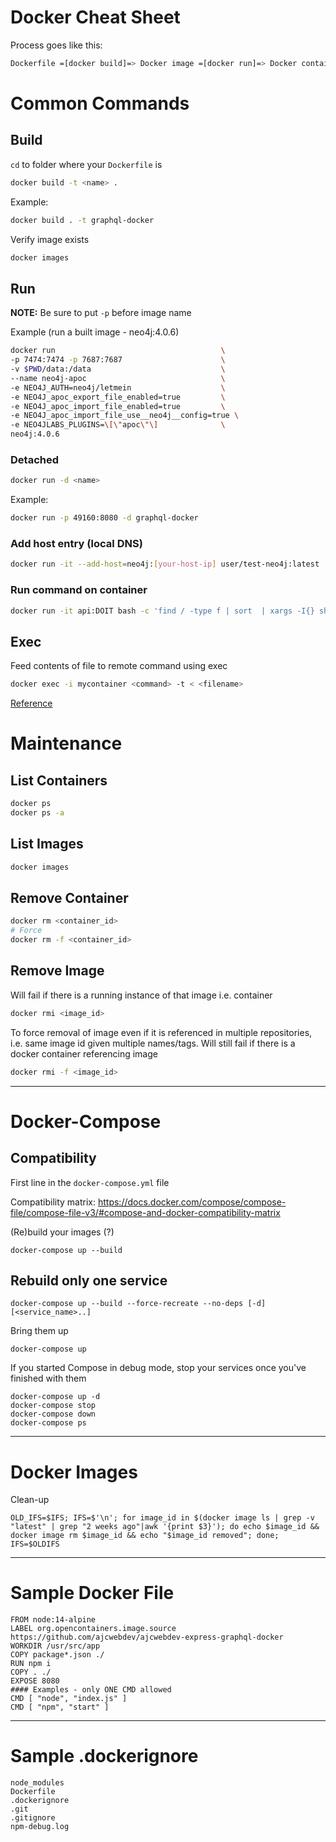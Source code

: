 # Docker Cheat Sheet

Process goes like this: 
```bash
Dockerfile =[docker build]=> Docker image =[docker run]=> Docker container
```

# Common Commands

## Build

`cd` to folder where your `Dockerfile` is
```bash
docker build -t <name> .
```

Example:
```bash
docker build . -t graphql-docker
```

Verify image exists

```bash
docker images
```

## Run

__NOTE:__ Be sure to put `-p` before image name

Example (run a built image - neo4j:4.0.6)
```bash
docker run                                     \
-p 7474:7474 -p 7687:7687                      \
-v $PWD/data:/data                             \
--name neo4j-apoc                              \
-e NEO4J_AUTH=neo4j/letmein                    \
-e NEO4J_apoc_export_file_enabled=true         \
-e NEO4J_apoc_import_file_enabled=true         \
-e NEO4J_apoc_import_file_use__neo4j__config=true \
-e NEO4JLABS_PLUGINS=\[\"apoc\"\]              \
neo4j:4.0.6
```

### Detached
```bash
docker run -d <name>
```
Example:
```bash
docker run -p 49160:8080 -d graphql-docker
```
### Add host entry (local DNS)
```bash
docker run -it --add-host=neo4j:[your-host-ip] user/test-neo4j:latest
```
### Run command on container
```bash
docker run -it api:DOIT bash -c 'find / -type f | sort  | xargs -I{} shasum -a 256 {}' > ~pakey/dockerfiles.api-doit.txt
```

## Exec

Feed contents of file to remote command using exec
```bash
docker exec -i mycontainer <command> -t < <filename>
```

[Reference](https://stackoverflow.com/questions/53951136/pass-file-content-to-docker-exec)

# Maintenance #

## List Containers ##
```bash
docker ps
docker ps -a
```
## List Images ##
```bash
docker images
```

## Remove Container ##
```bash
docker rm <container_id>
# Force
docker rm -f <container_id>
```

## Remove Image ##
Will fail if there is a running instance of that image i.e. container
```bash
docker rmi <image_id>
```
To force removal of image even if it is referenced in multiple repositories, i.e. same image id given multiple names/tags.
Will still fail if there is a docker container referencing image
```bash
docker rmi -f <image_id>
```


---
# Docker-Compose

## Compatibility

First line in the `docker-compose.yml` file

Compatibility matrix: https://docs.docker.com/compose/compose-file/compose-file-v3/#compose-and-docker-compatibility-matrix

(Re)build your images (?)

    docker-compose up --build

Rebuild only one service
-

    docker-compose up --build --force-recreate --no-deps [-d] [<service_name>..]

Bring them up

    docker-compose up

If you started Compose in debug mode, stop your services once you've finished with them

    docker-compose up -d
    docker-compose stop
    docker-compose down
    docker-compose ps


---
Docker Images
=

Clean-up

    OLD_IFS=$IFS; IFS=$'\n'; for image_id in $(docker image ls | grep -v "latest" | grep "2 weeks ago"|awk '{print $3}'); do echo $image_id && docker image rm $image_id && echo "$image_id removed"; done; IFS=$OLDIFS

---
Sample Docker File
=

    FROM node:14-alpine
    LABEL org.opencontainers.image.source https://github.com/ajcwebdev/ajcwebdev-express-graphql-docker
    WORKDIR /usr/src/app
    COPY package*.json ./
    RUN npm i
    COPY . ./
    EXPOSE 8080
    #### Examples - only ONE CMD allowed
    CMD [ "node", "index.js" ]
    CMD [ "npm", "start" ]

---
Sample .dockerignore
=

    node_modules
    Dockerfile
    .dockerignore
    .git
    .gitignore
    npm-debug.log

